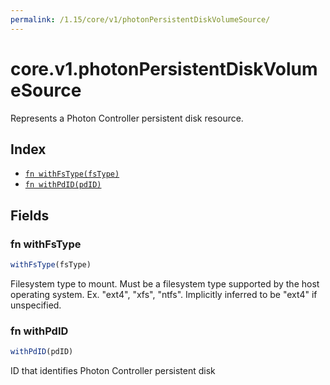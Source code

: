 ```yaml
---
permalink: /1.15/core/v1/photonPersistentDiskVolumeSource/
---
```


# core.v1.photonPersistentDiskVolumeSource

Represents a Photon Controller persistent disk resource.

## Index

* [`fn withFsType(fsType)`](#fn-withfstype)
* [`fn withPdID(pdID)`](#fn-withpdid)

## Fields

### fn withFsType

```ts
withFsType(fsType)
```

Filesystem type to mount. Must be a filesystem type supported by the host operating system. Ex. "ext4", "xfs", "ntfs". Implicitly inferred to be "ext4" if unspecified.

### fn withPdID

```ts
withPdID(pdID)
```

ID that identifies Photon Controller persistent disk